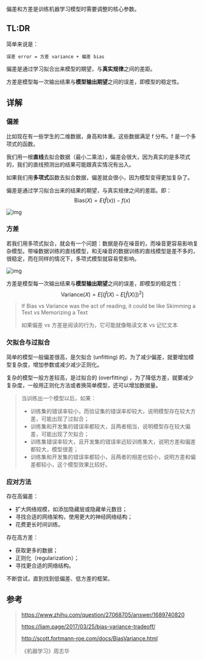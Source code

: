 偏差和方差是训练机器学习模型时需要调整的核心参数。

## TL:DR

简单来说是：

`误差 error = 方差 variance + 偏差 bias`

偏差是通过学习拟合出来模型的期望，与**真实规律**之间的差距。

方差是模型每一次输出结果与**模型输出期望**之间的误差，即模型的稳定性。

## 详解

### 偏差

比如现在有一些学生的二维数据，身高和体重。这些数据满足 f 分布。f 是一个多项式的函数。

我们用一根**直线**去拟合数据（最小二乘法），偏差会很大，因为真实的是多项式的，我们的直线预测出的结果可能跟真实情况有出入。

如果我们用**多项式**函数去拟合数据，偏差就会很小，因为模型变得更加复杂了。

偏差是通过学习拟合出来的结果的期望，与真实规律之间的差距。即：
$$
\mathrm {Bias}(X) = E(\hat{f}(x)) - f(x)
$$


![img](https://gitee.com/xrandx/blog-figurebed/raw/master/img/20210624114952.jpeg)

### 方差

若我们用多项式拟合，就会有一个问题：数据是存在噪音的，而噪音更容易影响复杂模型。带噪数据训练的直线模型，和无噪音的数据训练的直线模型是差不多的，很稳定，而在同样的情况下，多项式模型就容易受影响。

![img](https://gitee.com/xrandx/blog-figurebed/raw/master/img/20210624114911.jpeg)



方差是模型每一次输出结果与**模型输出期望**之间的误差，即模型的稳定性：
$$
\mathrm {Variance}(X) = E[(\hat f(X) - E[\hat f(X)])^2]
$$


> If Bias vs Variance was the act of reading, it could be like Skimming a Text vs Memorizing a Text
>
> 如果偏差 vs 方差是阅读的行为，它可能就像略读文本 vs 记忆文本

### 欠拟合与过拟合

简单的模型一般偏差很高，是欠拟合 (unfitting) 的，为了减少偏差，就要增加模型复杂度，增加参数或减少减少正则化。

复杂的模型一般方差较高，是过拟合的 (overfitting) ，为了降低方差，就要减少复杂度，一般用正则化方法或者换简单模型，还可以增加数据量。

> 当训练出一个模型以后，如果：
>
> * 训练集的错误率较小，而验证集的错误率却较大，说明模型存在较大方差，可能出现了过拟合；
> * 训练集和开发集的错误率都较大，且两者相当，说明模型存在较大偏差，可能出现了欠拟合；
> * 训练集错误率较大，且开发集的错误率远较训练集大，说明方差和偏差都较大，模型很差；
> * 训练集和开发集的错误率都较小，且两者的相差也较小，说明方差和偏差都较小，这个模型效果比较好。

### 应对方法

存在高偏差：

* 扩大网络规模，如添加隐藏层或隐藏单元数目；
* 寻找合适的网络架构，使用更大的神经网络结构；
* 花费更长时间训练。

存在高方差：

* 获取更多的数据；
* 正则化（regularization）；
* 寻找更合适的网络结构。

不断尝试，直到找到低偏差、低方差的框架。



## 参考

> https://www.zhihu.com/question/27068705/answer/1689740820
>
> https://liam.page/2017/03/25/bias-variance-tradeoff/
>
> http://scott.fortmann-roe.com/docs/BiasVariance.html
>
> 《机器学习》周志华


